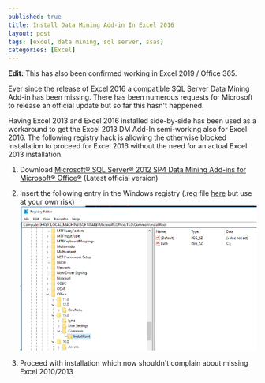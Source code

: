 ```yaml
---
published: true
title: Install Data Mining Add-in In Excel 2016
layout: post
tags: [excel, data mining, sql server, ssas]
categories: [Excel]
---
```


**Edit:** This has also been confirmed working in Excel 2019 / Office 365.

Ever since the release of Excel 2016 a compatible SQL Server Data Mining Add-in has been missing. There has been numerous requests for Microsoft to release an official update but so far this hasn't happened.

Having Excel 2013 and Excel 2016 installed side-by-side has been used as a workaround to get the Excel 2013 DM Add-In semi-working also for Excel 2016. The following registry hack is allowing the otherwise blocked installation to proceed for Excel 2016 without the need for an actual Excel 2013 installation. 

1. Download [Microsoft® SQL Server® 2012 SP4 Data Mining Add-ins for Microsoft® Office®](https://www.microsoft.com/en-us/download/details.aspx?id=56047) (Latest official version)

1. Insert the following entry in the Windows registry (.reg file [here](https://raw.githubusercontent.com/wikar/wikar.github.io/master/assets/misc/2018-06-11-install-data-mining-add-in-in-excel-2016/excel-2016-dm-registry-check.reg) but use at your own risk)
![excel2016-hack](https://raw.githubusercontent.com/wikar/wikar.github.io/master/assets/images/2018-06-11-install-data-mining-add-in-in-excel-2016/regedit_excel_2016_dm_hack.png)

1. Proceed with installation which now shouldn't complain about missing Excel 2010/2013